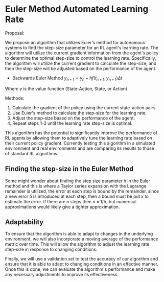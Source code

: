 # Euler Method Automated Learning Rate

Proposal:

We propose an algorithm that utilizes Euler's method for autonomous systems to find the step-size parameter for an RL agent's learning rate. The algorithm will utilize the current gradient information from the agent's policy to determine the optimal step-size to control the learning rate. Specifically, the algorithm will utilize the current gradient to calculate the step-size, and then the step-size will be adjusted based on the performance of the agent.

- Backwards Euler Method
$y_{n+1} = y_{n} + hf(t_{n+1},y_{n+1}) \Delta t$

Where y is the value function (State-Action, State, or Action)

Methods:

1. Calculate the gradient of the policy using the current state-action pairs.
2. Use Euler's method to calculate the step-size for the learning rate.
3. Adjust the step-size based on the performance of the agent.
4. Repeat steps 1-3 until the learning rate step-size is optimal.

This algorithm has the potential to significantly improve the performance of RL agents by allowing them to adaptively tune the learning rate based on their current policy gradient. Currently testing this algorithm in a simulated environment and real environments and are comparing its results to those of standard RL algorithms.

## Finding the step-size in the Euler Method
Some might wonder about finding the step size parameter h in the Euler method and this is where a Taylor series expansion with the Lagrange remainder is utilized, the error at each step is bound by the remainder, since a new error $\delta$ is introduced at each step, then a bound must be put x to estimate the error. If there are n steps then n = 1/h, but numerical approximations would likely give a tighter approximation. 

## Adaptability
To ensure that the algorithm is able to adapt to changes in the underlying environment, we will also incorporate a moving average of the performance metric over time. This will allow the algorithm to adjust the learning rate step-size in response to changing conditions.

Finally, we will use a validation set to test the accuracy of our algorithm and ensure that it is able to adapt to changing conditions in an effective manner. Once this is done, we can evaluate the algorithm's performance and make any necessary adjustments to improve its effectiveness.
